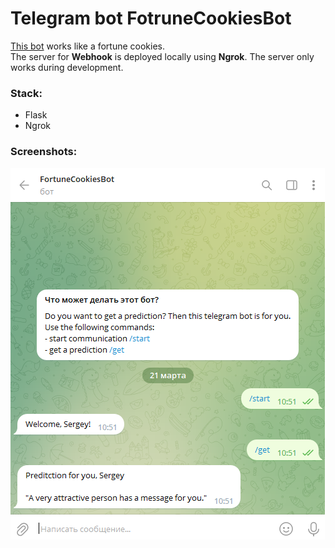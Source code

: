 # Telegram bot FotruneCookiesBot


[This bot](https://t.me/FortCookiesBot) works like a fortune cookies.  
The server for <b>Webhook</b> is deployed locally 
using <b>Ngrok</b>. The server only works during development.


### Stack:
- Flask
- Ngrok

### Screenshots:

![screenshots_telbot](Resources/telbot.png)

